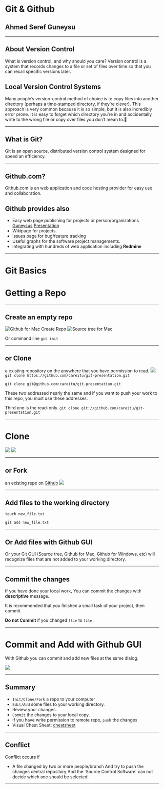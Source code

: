 [Google]: http://google.com/
[Github]: http://github.com/
[Careitu-github]: http://github.com/careitu
[Presentation]: http://careitu.github.oi/git-presentation
[Guneysus]: http://guneysus.github.io/


[init1]: img/init1.png "Github for Mac Create Repo"
[init2]: img/init2.png "Source tree for Mac"

[fork]: img/fork.png

[clone1]: img/clone1.png
[clone2]: img/clone2.png
[clone3]: img/clone3.png

[add1]: img/add1.png

[cheatsheet]: http://ndpsoftware.com/git-cheatsheet.html

# Git & Github
## Ahmed Seref Guneysu

---


## About Version Control


What is version control, and why should you care? Version control is a system that records changes to a file or set of files over time so that you can recall specific versions later. 

Local Version Control Systems
---
Many people’s version-control method of choice is to copy files into another directory (perhaps a time-stamped directory, if they’re clever). This approach is very common because it is so simple, but it is also incredibly error prone. It is easy to forget which directory you’re in and accidentally write to the wrong file or copy over files you don’t mean to.￿

---

## What is Git?

Git is an open source, distributed version control system designed for speed an efficiency.


---

## Github.com?

Github.com is an web application and code hosting provider for easy use and
collaboration.

Github provides also 
--------------------
* Easy web page publishing for projects or person/organizations
[Guneysus][] [Presentation][]
* Wikipage for projects.
* Issues page for bug/feature tracking
* Useful graphs for the software project managements.
* Integrating with hundreds of web application including   **Redmine**

---


# Git Basics

# Getting a Repo


---

## Create an empty repo

![][init1]
![][init2]

Or command line
`git init`

---

## or Clone

a existing repository on the anywhere that you have permission to read.
![][clone3]
`git clone https://github.com/careitu/git-presentation.git`

`git clone git@github.com:careitu/git-presentation.git`

These two addressed nearly the same and if you want to push your work to this
repo, you must use these addresses.

Third one is the read-only. 
`git clone git://github.com/careitu/git-presentation.git`

---

# Clone

![][clone1] 
![][clone2]


---
## or Fork

an existing repo on [Github][]
![][Fork]

--- 



## Add files to the working directory

`touch new_file.txt`

`git add new_file.txt`

---

## Or Add files with Github GUI

Or your Git GUI (Source tree, Github for Mac, Github for Windows, etc)
will recognize files that are not added to your working directory.


---

## Commit the changes
If you have done your local work, 
You can commit the changes with **descriptive** message.

It is recommended that you finished a small task of your project, then commit.

**Do not Commit** if you changed `flie` to `file`


---
# Commit and Add with Github GUI
With Github you can commit and add new files at the same dialog.

![][add1]

---


## Summary

* `Init/Clone/Fork` a repo to your computer
* `Edit/Add` some files to your working directory.
* Review your changes.
* `Commit` the changes to your local copy.
* If you have write permission to remote repo,
`push` the changes
* Visual Cheat Sheet:
[cheatsheet][]

---  


## Conflict

Conflict occurs if

* A file changed by two or more people/branch
 And try to push the changes central repository
 And the 'Source Control Software' can not decide which one should be selected.
 




 
---



